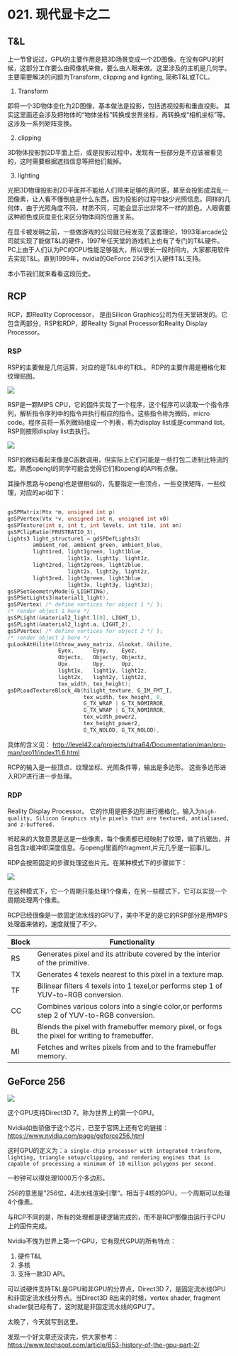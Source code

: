 # 021. 现代显卡之二

## T&L

上一节曾说过，GPU的主要作用是把3D场景变成一个2D图像。在没有GPU的时候，这部分工作要么由照像机来做，要么由人眼来做。这里涉及的主机是几何学。
主要需要解决的问题为Transform, clipping and lignting, 简称T&L或TCL。

1. Transform

即将一个3D物体变化为2D图像，基本做法是投影，包括透视投影和垂直投影。
其实这里面还会涉及把物体的“物体坐标”转换成世界坐标，再转换成“相机坐标”等。这涉及一系列矩阵变换。

2.  clipping

3D物体投影到2D平面上后，或是投影过程中，发现有一些部分是不应该被看见的，这时需要根据遮挡信息等把他们裁掉。

3.  lighting

光把3D物理投影到2D平面并不能给人们带来足够的真时感，甚至会投影成混乱一团像素，让人看不懂倒底是什么东西。因为投影的过程中缺少光照信息。同样的几何体，由于光照角度不同，材质不同，可能会显示出非常不一样的颜色，人眼需要这种颜色或灰度变化来区分物体间的位置关系。

在显卡被发明之前，一些做游戏的公司就已经发现了这套理论，1993年arcade公司就实现了能做T&L的硬件，1997年任天堂的游戏机上也有了专门的T&L硬件。PC上由于人们认为PC的CPU性能足够强大，所以很长一段时间内，大家都用软件去实现T&L。直到1999年，nvidia的GeForce 256才引入硬件T&L支持。

本小节我们就来看看这段历史。

## RCP

RCP，即Reality Coprocessor， 是由Silicon Graphics公司为任天堂研发的。它包含两部分，RSP和RDP，即Reality Signal Processor和Reality Display Processor。

### RSP
RSP的主要做是几何运算，对应的是T&L中的T和L。
RDP的主要作用是栅格化和纹理贴图。

![](../assets/f11-01.gif)

RSP是一颗MIPS CPU，它的固件实现了一个程序，这个程序可以读取一个指令序列，解析指令序列中的指令并执行相应的指令。这些指令称为微码，micro code。程序员将一系列微码组成一个列表，称为display list或是command list。RSP则按照display list去执行。

![](../assets/f11-01-00.gif)

RSP的微码看起来像是C函数调用，但实际上它们可能是一些打包二进制比特流的宏。熟悉opengl的同学可能会觉得它们和opengl的API有点像。

其操作思路与opengl也是很相似的，先要指定一些顶点，一些变换矩阵，一些纹理，对应的api如下：
```c

gsSPMatrix(Mtx *m, unsigned int p) 
gsSPVertex(Vtx *v, unsigned int n, unsigned int v0) 
gsSPTexture(int s, int t, int levels, int tile, int on) 
gsSPClipRatio(FRUSTRATIO_3),
Lights3 light_structure1 = gdSPDefLights3(
        ambient_red, ambient_green, ambient_blue,
        light1red, light1green, light1blue,   
                   light1x, light1y, light1z,
        light2red, light2green, light2blue,   
                   light2x, light2y, light2z,
        light3red, light3green, light3blue,   
                   light3x, light3y, light3z);
gsSPSetGeometryMode(G_LIGHTING),
gsSPSetLights3(material1_light),
gsSPVertex( /* define vertices for object 1 */ );
/* render object 1 here */
gsSPLight(&material2_light.l[0], LIGHT_1),
gsSPLight(&material2_light.a, LIGHT_2),
gsSPVertex( /* define vertices for object 2 */ );
/* render object 2 here */
guLookAtHilite(&throw_away_matrix, &lookat, &hilite,
                Eyex,      Eyey,    Eyez,
                Objectx,   Objecty, Objectz,
                Upx,       Upy,     Upz,
                light1x,   light1y, light1z,
                light2x,   light2y, light2z,
                tex_width, tex_height);
gsDPLoadTextureBlock_4b(hilight_texture, G_IM_FMT_I,
                        tex_width, tex_height, 0,
                        G_TX_WRAP | G_TX_NOMIRROR,
                        G_TX_WRAP | G_TX_NOMIRROR,
                        tex_width_power2,
                        tex_height_power2,
                        G_TX_NOLOD, G_TX_NOLOD),

```

具体的含义见：
http://level42.ca/projects/ultra64/Documentation/man/pro-man/pro11/index11.6.html

RCP的输入是一些顶点、纹理坐标、光照条件等，输出是多边形。
这些多边形进入RDP进行进一步处理。

### RDP
Reality Display Processor。
它的作用是把多边形进行栅格化，输入为```high-quality, Silicon Graphics style pixels that are textured, antialiased, and z-buffered.```

听起来的大致意思是这是一些像素，每个像素都已经映射了纹理，做了抗锯齿，并且包含z缓冲即深度信息。与opengl里面的fragment,片元几乎是一回事儿。

RDP会按照固定的步骤处理这些片元。在某种模式下的步骤如下：

![](../assets/f12-01.gif)

在这种模式下，它一个周期只能处理1个像素，在另一些模式下，它可以实现一个周期处理两个像素。

RCP已经很像是一款固定流水线的GPU了，美中不足的是它的RSP部分是用MIPS处理器来做的，速度就慢了不少。


|Block| Functionality|
|-|-|
|RS|Generates pixel and its attribute covered by the interior of the primitive.|
|TX	|Generates 4 texels nearest to this pixel in a texture map.|
|TF	|Bilinear filters 4 texels into 1 texel,or performs step 1 of YUV-to-RGB conversion.|
| CC	| Combines various colors into a single color,or performs step 2 of YUV-to-RGB conversion.|
|BL	|Blends the pixel with framebuffer memory pixel, or fogs the pixel for writing to framebuffer.|
|MI	|Fetches and writes pixels from and to the framebuffer memory.|


## GeForce 256

![](../assets/440px-KL_NVIDIA_Geforce_256.jpg)

这个GPU支持Direct3D 7。称为世界上的第一个GPU。

Nvidia如些骄傲于这个芯片，已至于官网上还有它的链接：
https://www.nvidia.com/page/geforce256.html


这时GPU的定义为：```a single-chip processor with integrated transform, lighting, triangle setup/clipping, and rendering engines that is capable of processing a minimum of 10 million polygons per second.```

一秒钟可以得处理1000万个多边形。

256的意思是”256位，4流水线渲染引擎“。相当于4核的GPU，一个周期可以处理4个像素。

与RCP不同的是，所有的处理都是硬逻辑完成的，而不是RCP那像由运行于CPU上的固件完成。

Nvidia不愧为世界上第一个GPU，它有现代GPU的所有特点：
1. 硬件T&L
2. 多核
3. 支持一款3D API。





可以说硬件支持T&L是GPU和非GPU的分界点，Direct3D 7，是固定流水线GPU和非固定流水线分界点。当Direct3D 8出来的时候，vertex shader, fragment shader就已经有了，这时就是非固定流水线的GPU了。

太晚了，今天就写到这里。

发现一个好文章还没读完，供大家参考：
https://www.techspot.com/article/653-history-of-the-gpu-part-2/






